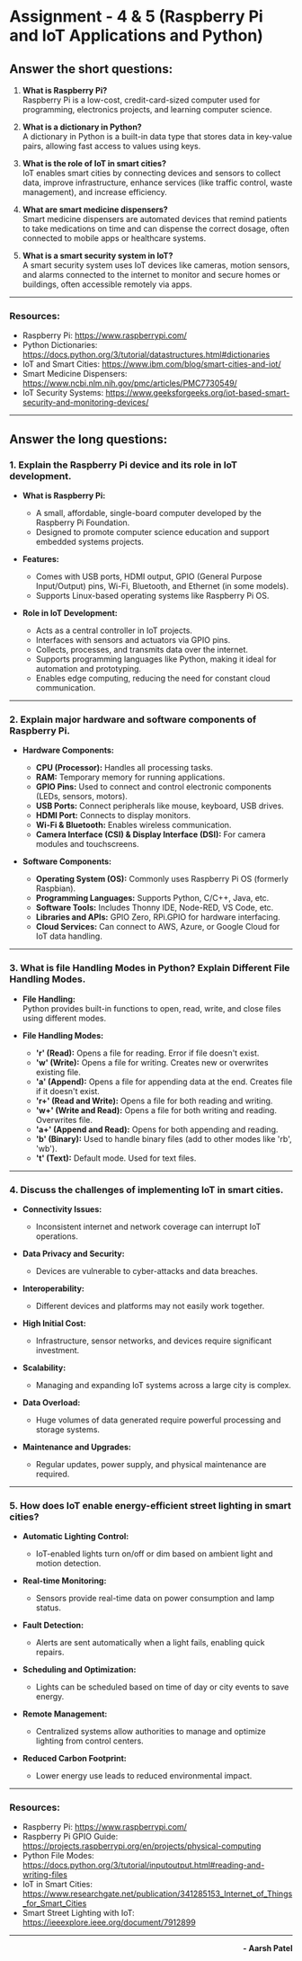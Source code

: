# Assignment - 4 & 5 (Raspberry Pi and IoT Applications and Python)

## Answer the short questions:

1. **What is Raspberry Pi?**  
    Raspberry Pi is a low-cost, credit-card-sized computer used for programming, electronics projects, and learning computer science.
   <br>
2. **What is a dictionary in Python?**  
   A dictionary in Python is a built-in data type that stores data in key-value pairs, allowing fast access to values using keys.
   <br>

3. **What is the role of IoT in smart cities?**  
    IoT enables smart cities by connecting devices and sensors to collect data, improve infrastructure, enhance services (like traffic control, waste management), and increase efficiency.
   <br>
4. **What are smart medicine dispensers?**  
    Smart medicine dispensers are automated devices that remind patients to take medications on time and can dispense the correct dosage, often connected to mobile apps or healthcare systems.
   <br>
5. **What is a smart security system in IoT?**  
   A smart security system uses IoT devices like cameras, motion sensors, and alarms connected to the internet to monitor and secure homes or buildings, often accessible remotely via apps.

---

### Resources:

- Raspberry Pi: https://www.raspberrypi.com/
- Python Dictionaries: https://docs.python.org/3/tutorial/datastructures.html#dictionaries
- IoT and Smart Cities: https://www.ibm.com/blog/smart-cities-and-iot/
- Smart Medicine Dispensers: https://www.ncbi.nlm.nih.gov/pmc/articles/PMC7730549/
- IoT Security Systems: https://www.geeksforgeeks.org/iot-based-smart-security-and-monitoring-devices/

---

## Answer the long questions:

### **1. Explain the Raspberry Pi device and its role in IoT development.**

- **What is Raspberry Pi:**

  - A small, affordable, single-board computer developed by the Raspberry Pi Foundation.
  - Designed to promote computer science education and support embedded systems projects.
    <br>

- **Features:**

  - Comes with USB ports, HDMI output, GPIO (General Purpose Input/Output) pins, Wi-Fi, Bluetooth, and Ethernet (in some models).
  - Supports Linux-based operating systems like Raspberry Pi OS.
    <br>

- **Role in IoT Development:**
  - Acts as a central controller in IoT projects.
  - Interfaces with sensors and actuators via GPIO pins.
  - Collects, processes, and transmits data over the internet.
  - Supports programming languages like Python, making it ideal for automation and prototyping.
  - Enables edge computing, reducing the need for constant cloud communication.

---

### **2. Explain major hardware and software components of Raspberry Pi.**

- **Hardware Components:**

  - **CPU (Processor):** Handles all processing tasks.
  - **RAM:** Temporary memory for running applications.
  - **GPIO Pins:** Used to connect and control electronic components (LEDs, sensors, motors).
  - **USB Ports:** Connect peripherals like mouse, keyboard, USB drives.
  - **HDMI Port:** Connects to display monitors.
  - **Wi-Fi & Bluetooth:** Enables wireless communication.
  - **Camera Interface (CSI) & Display Interface (DSI):** For camera modules and touchscreens.
    <br>

- **Software Components:**
  - **Operating System (OS):** Commonly uses Raspberry Pi OS (formerly Raspbian).
  - **Programming Languages:** Supports Python, C/C++, Java, etc.
  - **Software Tools:** Includes Thonny IDE, Node-RED, VS Code, etc.
  - **Libraries and APIs:** GPIO Zero, RPi.GPIO for hardware interfacing.
  - **Cloud Services:** Can connect to AWS, Azure, or Google Cloud for IoT data handling.

---

### **3. What is file Handling Modes in Python? Explain Different File Handling Modes.**

- **File Handling:**  
  Python provides built-in functions to open, read, write, and close files using different modes.

- **File Handling Modes:**
  - **'r' (Read):** Opens a file for reading. Error if file doesn't exist.
  - **'w' (Write):** Opens a file for writing. Creates new or overwrites existing file.
  - **'a' (Append):** Opens a file for appending data at the end. Creates file if it doesn't exist.
  - **'r+' (Read and Write):** Opens a file for both reading and writing.
  - **'w+' (Write and Read):** Opens a file for both writing and reading. Overwrites file.
  - **'a+' (Append and Read):** Opens for both appending and reading.
  - **'b' (Binary):** Used to handle binary files (add to other modes like 'rb', 'wb').
  - **'t' (Text):** Default mode. Used for text files.

---

### **4. Discuss the challenges of implementing IoT in smart cities.**

- **Connectivity Issues:**

  - Inconsistent internet and network coverage can interrupt IoT operations.

- **Data Privacy and Security:**

  - Devices are vulnerable to cyber-attacks and data breaches.

- **Interoperability:**

  - Different devices and platforms may not easily work together.

- **High Initial Cost:**

  - Infrastructure, sensor networks, and devices require significant investment.

- **Scalability:**

  - Managing and expanding IoT systems across a large city is complex.

- **Data Overload:**

  - Huge volumes of data generated require powerful processing and storage systems.

- **Maintenance and Upgrades:**
  - Regular updates, power supply, and physical maintenance are required.

---

### **5. How does IoT enable energy-efficient street lighting in smart cities?**

- **Automatic Lighting Control:**

  - IoT-enabled lights turn on/off or dim based on ambient light and motion detection.

- **Real-time Monitoring:**

  - Sensors provide real-time data on power consumption and lamp status.

- **Fault Detection:**

  - Alerts are sent automatically when a light fails, enabling quick repairs.

- **Scheduling and Optimization:**

  - Lights can be scheduled based on time of day or city events to save energy.

- **Remote Management:**

  - Centralized systems allow authorities to manage and optimize lighting from control centers.

- **Reduced Carbon Footprint:**
  - Lower energy use leads to reduced environmental impact.

---

### **Resources:**

- Raspberry Pi: https://www.raspberrypi.com/
- Raspberry Pi GPIO Guide: https://projects.raspberrypi.org/en/projects/physical-computing
- Python File Modes: https://docs.python.org/3/tutorial/inputoutput.html#reading-and-writing-files
- IoT in Smart Cities: https://www.researchgate.net/publication/341285153_Internet_of_Things_for_Smart_Cities
- Smart Street Lighting with IoT: https://ieeexplore.ieee.org/document/7912899

---

<p align='right'><strong>- Aarsh Patel</strong></p>
